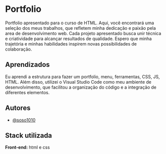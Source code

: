 
# Portfolio

Portfolio apresentado para o curso de HTML. Aqui, você encontrará uma seleção dos meus trabalhos, que refletem minha dedicação e paixão pela area de desenvolvimento web. Cada projeto apresentado busca unir técnica e criatividade para alcançar resultados de qualidade. Espero que minha trajetória e minhas habilidades inspirem novas possibilidades de colaboração.

## Aprendizados

Eu aprendi a estrutura para fazer um portfolio, menu, ferramentas, CSS, JS, HTML. Além disso, utilizei o Visual Studio Code como meu ambiente de desenvolvimento, que facilitou a organização do código e a integração de diferentes elementos.
## Autores

- [@soso1010](https://github.com/Soso1010)


## Stack utilizada

**Front-end:** html e css 



